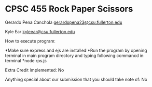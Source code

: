 # CPSC 455 Rock Paper Scissors

Gerardo Pena Canchola
gerardopena23@csu.fullerton.edu

Kyle Ear 
kyleear@csu.fullerton.edu



How to execute program:

   *Make sure express and ejs are installed
   *Run the program by opening terminal in main program directory and typing following commancd in terminal
      *node rps.js

Extra Credit Implemented:
    No

Anything special about our submission that you should take note of:
    No
